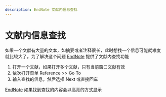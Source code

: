 ```yaml
---
description: EndNote 文献内信息查找
---
```


# 文献内信息查找

如果一个文献有大量的文本，如摘要或者注释很长，此时想找一个信息可能就难度就比较大了。为了解决这个问题 [EndNote](http://www.howsci.com/tag/endnote/) 提供了文献内查找功能

1. 打开一个文献，如果打开多个文献，只有当前窗口文献有效
2. 依次打开菜单 Reference &gt;&gt; Go To
3. 输入查找的信息，然后选择 Next 或直接回车

[EndNote](http://www.howsci.com/tag/endnote/) 如果找到查找的内容会以高亮的方式显示

